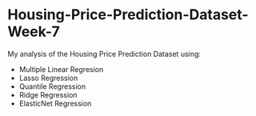 # Housing-Price-Prediction-Dataset-Week-7
My analysis of the Housing Price Prediction Dataset using:
 * Multiple Linear Regresion
 * Lasso Regression
 * Quantile Regression 
 * Ridge Regression
 * ElasticNet Regression
